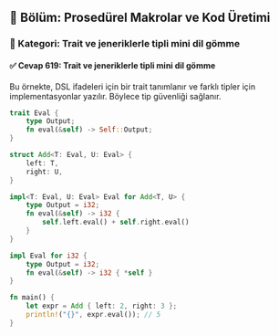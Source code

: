 ## 📘 Bölüm: Prosedürel Makrolar ve Kod Üretimi  
### 🔹 Kategori: Trait ve jeneriklerle tipli mini dil gömme  
#### ✅ Cevap 619: Trait ve jeneriklerle tipli mini dil gömme

Bu örnekte, DSL ifadeleri için bir trait tanımlanır ve farklı tipler için implementasyonlar yazılır. Böylece tip güvenliği sağlanır.

```rust
trait Eval {
    type Output;
    fn eval(&self) -> Self::Output;
}

struct Add<T: Eval, U: Eval> {
    left: T,
    right: U,
}

impl<T: Eval, U: Eval> Eval for Add<T, U> {
    type Output = i32;
    fn eval(&self) -> i32 {
        self.left.eval() + self.right.eval()
    }
}

impl Eval for i32 {
    type Output = i32;
    fn eval(&self) -> i32 { *self }
}

fn main() {
    let expr = Add { left: 2, right: 3 };
    println!("{}", expr.eval()); // 5
}
```
